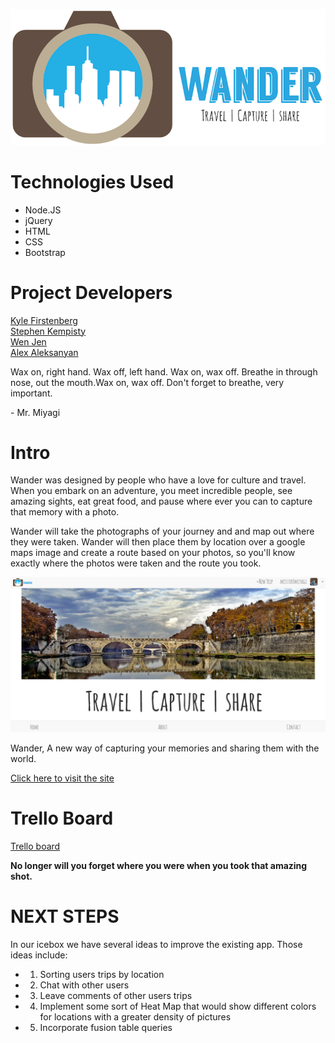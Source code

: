 ![screenshot](public/images/wander_logo.png)


# Technologies Used
- Node.JS
- jQuery
- HTML
- CSS
- Bootstrap

# Project Developers

<a href="https://github.com/kylefberg">Kyle Firstenberg</a>
<br>
<a href="https://github.com/skempisty">Stephen Kempisty</a>
<br>
<a href="https://github.com/wjen">Wen Jen</a>
<br>
<a href="https://github.com/Alex1100">Alex Aleksanyan</a>

<p>Wax on, right hand. Wax off, left hand. Wax on, wax off. Breathe in through nose, out the mouth.Wax on, wax off. Don't forget to breathe, very important.</p>

<p>- Mr. Miyagi</p>

# Intro
<p>Wander was designed by people who have a love for culture and travel.
When you embark on an adventure, you meet incredible people,
see amazing sights, eat great food, and pause where ever you can to
capture that memory with a photo.</p>

<p>Wander will take the photographs of your journey and and map out
where they were taken. Wander will then place them by location over a google
maps image and create a route based on your photos, so you'll know exactly
where the photos were taken and the route you took.</p>

![screenshot](public/images/feed_view.png)

<p>Wander, A new way of capturing your memories and sharing them with the world.</p>
<a href="">Click here to visit the site</a>

# Trello Board
<a href="https://trello.com/b/DqlzFuSI/wander">Trello board</a>



<p><b>No longer will you forget where you were when you took that amazing shot.</b></p>

# NEXT STEPS

In our icebox we have several ideas to improve the existing app. Those ideas include:

- 1) Sorting users trips by location

- 2) Chat with other users

- 3) Leave comments of other users trips

- 4) Implement some sort of Heat Map that would show different colors for locations with a greater density of pictures

- 5) Incorporate fusion table queries
